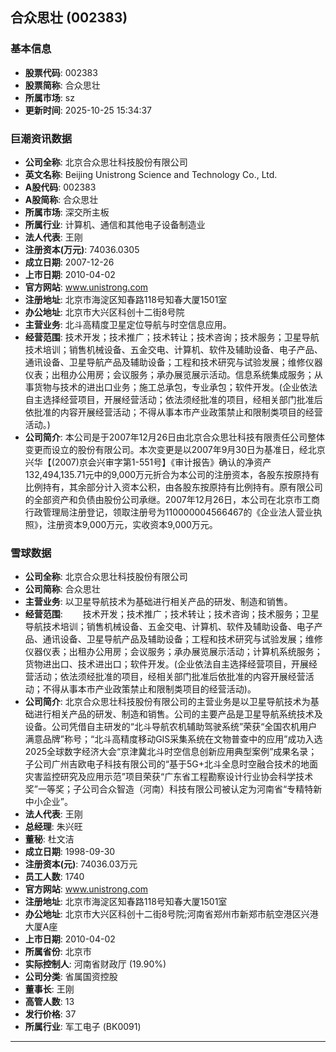 ## 合众思壮 (002383)

### 基本信息

- **股票代码**: 002383
- **股票简称**: 合众思壮
- **所属市场**: sz
- **更新时间**: 2025-10-25 15:34:37

### 巨潮资讯数据

- **公司全称**: 北京合众思壮科技股份有限公司
- **英文名称**: Beijing Unistrong Science and Technology Co., Ltd.
- **A股代码**: 002383
- **A股简称**: 合众思壮
- **所属市场**: 深交所主板
- **所属行业**: 计算机、通信和其他电子设备制造业
- **法人代表**: 王刚
- **注册资本(万元)**: 74036.0305
- **成立日期**: 2007-12-26
- **上市日期**: 2010-04-02
- **官方网站**: www.unistrong.com
- **注册地址**: 北京市海淀区知春路118号知春大厦1501室
- **办公地址**: 北京市大兴区科创十二街8号院
- **主营业务**: 北斗高精度卫星定位导航与时空信息应用。
- **经营范围**: 技术开发；技术推广；技术转让；技术咨询；技术服务；卫星导航技术培训；销售机械设备、五金交电、计算机、软件及辅助设备、电子产品、通讯设备、卫星导航产品及辅助设备；工程和技术研究与试验发展；维修仪器仪表；出租办公用房；会议服务；承办展览展示活动。信息系统集成服务；从事货物与技术的进出口业务；施工总承包，专业承包；软件开发。(企业依法自主选择经营项目，开展经营活动；依法须经批准的项目，经相关部门批准后依批准的内容开展经营活动；不得从事本市产业政策禁止和限制类项目的经营活动。)
- **公司简介**: 本公司是于2007年12月26日由北京合众思壮科技有限责任公司整体变更而设立的股份有限公司。本次变更是以2007年9月30日为基准日，经北京兴华【(2007)京会兴审字第1-551号】《审计报告》确认的净资产132,494,135.71元中的9,000万元折合为本公司的注册资本，各股东按原持有比例持有，其余部分计入资本公积，由各股东按原持有比例持有。原有限公司的全部资产和负债由股份公司承继。2007年12月26日，本公司在北京市工商行政管理局注册登记，领取注册号为110000004566467的《企业法人营业执照》，注册资本9,000万元，实收资本9,000万元。

### 雪球数据

- **公司全称**: 北京合众思壮科技股份有限公司
- **公司简称**: 合众思壮
- **主营业务**: 以卫星导航技术为基础进行相关产品的研发、制造和销售。
- **经营范围**: 　　技术开发；技术推广；技术转让；技术咨询；技术服务；卫星导航技术培训；销售机械设备、五金交电、计算机、软件及辅助设备、电子产品、通讯设备、卫星导航产品及辅助设备；工程和技术研究与试验发展；维修仪器仪表；出租办公用房；会议服务；承办展览展示活动；计算机系统服务；货物进出口、技术进出口；软件开发。(企业依法自主选择经营项目，开展经营活动；依法须经批准的项目，经相关部门批准后依批准的内容开展经营活动；不得从事本市产业政策禁止和限制类项目的经营活动)。
- **公司简介**: 北京合众思壮科技股份有限公司的主营业务是以卫星导航技术为基础进行相关产品的研发、制造和销售。公司的主要产品是卫星导航系统技术及设备。公司凭借自主研发的“北斗导航农机辅助驾驶系统”荣获“全国农机用户满意品牌”称号；“北斗高精度移动GIS采集系统在文物普查中的应用”成功入选2025全球数字经济大会“京津冀北斗时空信息创新应用典型案例”成果名录；子公司广州吉欧电子科技有限公司的“基于5G+北斗全息时空融合技术的地面灾害监控研究及应用示范”项目荣获“广东省工程勘察设计行业协会科学技术奖”一等奖；子公司合众智造（河南）科技有限公司被认定为河南省“专精特新中小企业”。
- **法人代表**: 王刚
- **总经理**: 朱兴旺
- **董秘**: 杜文洁
- **成立日期**: 1998-09-30
- **注册资本(元)**: 74036.03万元
- **员工人数**: 1740
- **官方网站**: www.unistrong.com
- **注册地址**: 北京市海淀区知春路118号知春大厦1501室
- **办公地址**: 北京市大兴区科创十二街8号院;河南省郑州市新郑市航空港区兴港大厦A座
- **上市日期**: 2010-04-02
- **所属省份**: 北京市
- **实际控制人**: 河南省财政厅 (19.90%)
- **公司分类**: 省属国资控股
- **董事长**: 王刚
- **高管人数**: 13
- **发行价格**: 37
- **所属行业**: 军工电子 (BK0091)

---